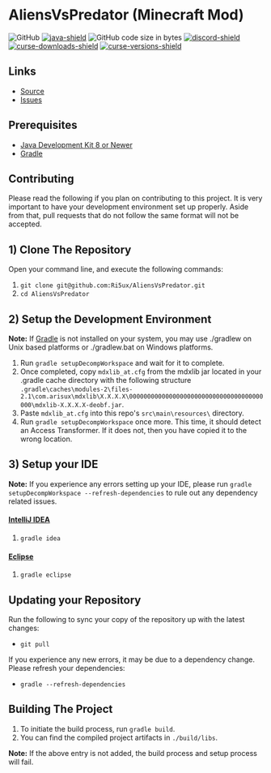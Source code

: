 [discord-shield]: https://img.shields.io/discord/269680025228410880.svg?colorB=7289DA&logo=data:image/png;base64,iVBORw0KGgoAAAANSUhEUgAAAHYAAABWAgMAAABnZYq0AAAACVBMVEUAAB38%2FPz%2F%2F%2F%2Bm8P%2F9AAAAAXRSTlMAQObYZgAAAAFiS0dEAIgFHUgAAAAJcEhZcwAACxMAAAsTAQCanBgAAAAHdElNRQfhBxwQJhxy2iqrAAABoElEQVRIx7WWzdGEIAyGgcMeKMESrMJ6rILZCiiBg4eYKr%2Fd1ZAfgXFm98sJfAyGNwno3G9sLucgYGpQ4OGVRxQTREMDZjF7ILSWjoiHo1n%2BE03Aw8p7CNY5IhkYd%2F%2F6MtO3f8BNhR1QWnarCH4tr6myl0cWgUVNcfMcXACP1hKrGMt8wcAyxide7Ymcgqale7hN6846uJCkQxw6GG7h2MH4Czz3cLqD1zHu0VOXMfZjHLoYvsdd0Q7ZvsOkafJ1P4QXxrWFd14wMc60h8JKCbyQvImzlFjyGoZTKzohwWR2UzSONHhYXBQOaKKsySsahwGGDnb%2FiYPJw22sCqzirSULYy1qtHhXGbtgrM0oagBV4XiTJok3GoLoDNH8ooTmBm7ZMsbpFzi2bgPGoXWXME6XT%2BRJ4GLddxJ4PpQy7tmfoU2HPN6cKg%2BledKHBKlF8oNSt5w5g5o8eXhu1IOlpl5kGerDxIVT%2BztzKepulD8utXqpChamkzzuo7xYGk%2FkpSYuviLXun5bzdRf0Krejzqyz7Z3p0I1v2d6HmA07dofmS48njAiuMgAAAAASUVORK5CYII%3D
[discord-invite]: https://discord.com/invite/4D6h2F5

[actions-shield]: https://github.com/bvanseg/ccake/actions/workflows/rust.yml/badge.svg
[actions-yml]: https://github.com/bvanseg/ccake/actions/workflows/rust.yml

[license]: https://img.shields.io/github/license/ri5ux/aliensvspredator
[code-size]: https://img.shields.io/github/languages/code-size/ri5ux/aliensvspredator

[java-lang]: https://www.java.com/
[java-shield]: https://img.shields.io/badge/Made%20with-Java-ED8B00.svg

[curse-downloads-shield]: https://cf.way2muchnoise.eu/full_221641_downloads.svg
[curse-files-link]: https://www.curseforge.com/minecraft/mc-mods/aliensvspredator/files

[curse-versions-shield]: https://cf.way2muchnoise.eu/versions/221641.svg
[curse-link]: https://www.curseforge.com/minecraft/mc-mods/aliensvspredator

AliensVsPredator (Minecraft Mod)
=============
![GitHub][license]
[![java-shield][]][java-lang]
![GitHub code size in bytes][code-size]
[![discord-shield][]][discord-invite]
[![curse-downloads-shield]][curse-link]
[![curse-versions-shield]][curse-files-link]

## Links ##
* [Source]
* [Issues]

## Prerequisites ##
* [Java Development Kit 8 or Newer]
* [Gradle]

## Contributing ##
Please read the following if you plan on contributing to this project. It is very important to have your development 
environment set up properly. Aside from that, pull requests that do not follow the same format will not be accepted.

## 1) Clone The Repository ##
Open your command line, and execute the following commands:

1. `git clone git@github.com:Ri5ux/AliensVsPredator.git`
2. `cd AliensVsPredator`

## 2) Setup the Development Environment ##
__Note:__ If [Gradle] is not installed on your system, you may use ./gradlew on Unix based platforms or ./gradlew.bat
on Windows platforms.

1. Run `gradle setupDecompWorkspace` and wait for it to complete.
2. Once completed, copy `mdxlib_at.cfg` from the mdxlib jar located in your .gradle cache directory with the following structure `.gradle\caches\modules-2\files-2.1\com.arisux\mdxlib\X.X.X.X\0000000000000000000000000000000000000000\mdxlib-X.X.X.X-deobf.jar`.
3. Paste `mdxlib_at.cfg` into this repo's `src\main\resources\` directory.
4. Run `gradle setupDecompWorkspace` once more. This time, it should detect an Access Transformer. If it does not, then you have copied it to the wrong location.

## 3) Setup your IDE ##

__Note:__ If you experience any errors setting up your IDE, please run `gradle setupDecompWorkspace --refresh-dependencies`
to rule out any dependency related issues.

#### [IntelliJ IDEA]

1. `gradle idea`

#### [Eclipse]

1. `gradle eclipse`

## Updating your Repository ##

Run the following to sync your copy of the repository up with the latest changes:

* `git pull`

If you experience any new errors, it may be due to a dependency change. Please refresh your dependencies:
* `gradle --refresh-dependencies`

## Building The Project ##

1. To initiate the build process, run `gradle build`.
2. You can find the compiled project artifacts in `./build/libs`.

__Note:__ If the above entry is not added, the build process and setup process will fail.

[Source]: https://github.com/Ri5ux/AliensVsPredator
[Issues]: https://github.com/Ri5ux/AliensVsPredator/issues
[IntelliJ IDEA]: https://www.jetbrains.com/idea/
[Eclipse]: https://www.eclipse.org/
[Gradle]: https://www.gradle.org/
[Java Development Kit 8 or Newer]: http://www.oracle.com/technetwork/java/javase/downloads/jdk8-downloads-2133151.html
